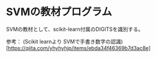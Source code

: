 # SVMの教材プログラム
SVMの教材として、scikit-learn付属のDIGITSを識別する。

参考：
(Scikit learnより SVMで手書き数字の認識)[https://qiita.com/yhyhyhjp/items/ebda34f46369b7d3ac8e]
